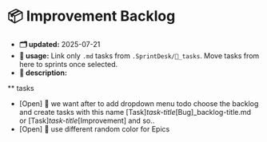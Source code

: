 # 📦 Improvement Backlog

- **🗂 updated:** 2025-07-21
- **📌 usage:** Link only `.md` tasks from `.SprintDesk/🚀_tasks`. Move tasks from here to sprints once selected.
- **📘 description:** 


** tasks

- [Open] 📌 we want after to add dropdown menu todo choose the backlog and create tasks with this name [Task]_task-title_[Bug]_backlog-title.md or [Task]_task-title_[Improvement] and so..
- [Open] 📌 use different random color for Epics